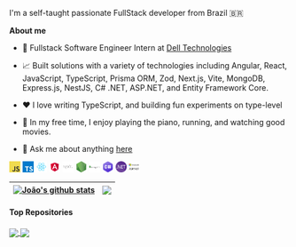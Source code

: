 I'm a self-taught passionate FullStack developer from Brazil 🇧🇷

**About me**

- 💼 Fullstack Software Engineer Intern at [Dell Technologies](https://www.dell.com/)

- 📈 Built solutions with a variety of technologies including Angular, React, JavaScript, TypeScript, Prisma ORM, Zod, Next.js, Vite, MongoDB, Express.js, NestJS, C# .NET, ASP.NET, and Entity Framework Core.

- ❤️ I love writing TypeScript, and building fun experiments on type-level

- 🎹 In my free time, I enjoy playing the piano, running, and watching good movies.

- 💬 Ask me about anything [here](https://github.com/joaodemari/joaodemari/issues)

<code><img height="20" alt="javascript" src="https://raw.githubusercontent.com/github/explore/80688e429a7d4ef2fca1e82350fe8e3517d3494d/topics/javascript/javascript.png"></code>
<code><img height="20" alt="typescript" src="https://raw.githubusercontent.com/github/explore/80688e429a7d4ef2fca1e82350fe8e3517d3494d/topics/typescript/typescript.png"></code>
<code><img height="20" alt="react" src="https://raw.githubusercontent.com/github/explore/80688e429a7d4ef2fca1e82350fe8e3517d3494d/topics/react/react.png"></code>
<code><img height="20" alt="angular" src="https://raw.githubusercontent.com/github/explore/main/topics/angular/angular.png"></code>
<code><img height="20" alt="nextjs" src="https://raw.githubusercontent.com/github/explore/main/topics/nextjs/nextjs.png"></code>
<code><img height="20" alt="nodejs" src="https://raw.githubusercontent.com/github/explore/80688e429a7d4ef2fca1e82350fe8e3517d3494d/topics/nodejs/nodejs.png"></code>
<code><img height="20" alt="mongodb" src="https://raw.githubusercontent.com/github/explore/main/topics/mongodb/mongodb.png"></code>
<code><img height="20" alt="csharp" src="https://raw.githubusercontent.com/github/explore/main/topics/csharp/csharp.png"></code>
<code><img height="20" alt="dotnet" src="https://raw.githubusercontent.com/github/explore/main/topics/dotnet/dotnet.png"></code>
<code><img height="20" alt="aspnet" src="https://raw.githubusercontent.com/github/explore/main/topics/aspnet/aspnet.png"></code>

| <a href="https://github.com/joaodemari/github-readme-stats"><img align="center" src="https://github-readme-stats.vercel.app/api?username=joaodemari&show_icons=true&include_all_commits=true&theme=buefy&hide_border=true" alt="João's github stats" /></a> | <a href="https://github.com/joaodemari/github-readme-stats"><img align="center" src="https://github-readme-stats.vercel.app/api/top-langs/?username=joaodemari&layout=compact&theme=buefy&hide_border=true" /></a> |
| ------------- | ------------- |

#### Top Repositories

<a href="https://github.com/joaodemari/github-readme-stats">
  <img align="center" src="https://github-readme-stats.vercel.app/api/pin/?username=joaodemari&repo=github-readme-stats&theme=buefy" />
</a>
<a href="https://github.com/joaodemari/joaodemari.github.io">
  <img align="center" src="https://github-readme-stats.vercel.app/api/pin/?username=joaodemari&repo=joaodemari.github.io&theme=buefy" />
</a>
